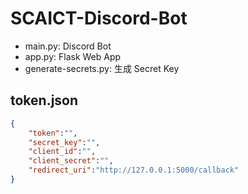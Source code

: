 # SCAICT-Discord-Bot

* main.py: Discord Bot
* app.py: Flask Web App
* generate-secrets.py: 生成 Secret Key

## token.json

```json
{
    "token":"",
    "secret_key":"",
    "client_id":"",
    "client_secret":"",
    "redirect_uri":"http://127.0.0.1:5000/callback"
}
```
